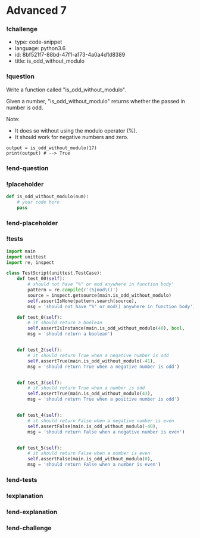 # Advanced 7

### !challenge

* type: code-snippet
* language: python3.6
* id: 8bf521f7-88bd-47f1-a173-4a0a4d1d8389
* title: is_odd_without_modulo

### !question

Write a function called "is_odd_without_modulo".

Given a number, "is_odd_without_modulo" returns whether the passed in number is odd.

Note:
* It does so without using the modulo operator (%).
* It should work for negative numbers and zero.

```
output = is_odd_without_modulo(17)
print(output) # --> True
```

### !end-question

### !placeholder

```python
def is_odd_without_modulo(num):
    # your code here
    pass


```

### !end-placeholder

### !tests

```python
import main
import unittest
import re, inspect

class TestScript(unittest.TestCase):
    def test_00(self):
        # should not have "%" or mod anywhere in function body'
        pattern = re.compile(r'(%|mod\()')
        source = inspect.getsource(main.is_odd_without_modulo)
        self.assertIsNone(pattern.search(source),
        msg = 'should not have "%" or mod() anywhere in function body')

    def test_0(self):
        # it should return a boolean
        self.assertIsInstance(main.is_odd_without_modulo(40), bool,
        msg = 'should return a boolean')


    def test_2(self):
        # it should return True when a negative number is odd
        self.assertTrue(main.is_odd_without_modulo(-41),
        msg = 'should return True when a negative number is odd')


    def test_3(self):
        # it should return True when a number is odd
        self.assertTrue(main.is_odd_without_modulo(43),
        msg = 'should return True when a positive number is odd')


    def test_4(self):
        # it should return False when a negative number is even
        self.assertFalse(main.is_odd_without_modulo(-40),
        msg = 'should return False when a negative number is even')


    def test_5(self):
        # it should return False when a number is even
        self.assertFalse(main.is_odd_without_modulo(0),
        msg = 'should return False when a number is even')

```

### !end-tests

### !explanation

### !end-explanation

### !end-challenge

